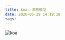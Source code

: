 ```yaml
---
title: koa--洋葱模型
date: 2020-05-29 14:19:10
tags:
---
```


![koa](https://user-gold-cdn.xitu.io/2020/3/12/170ce29e8609f0c1?imageView2/0/w/1280/h/960/format/webp/ignore-error/1)


